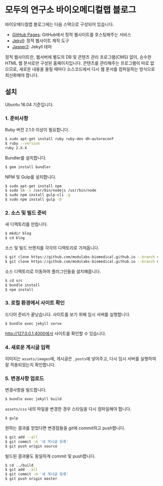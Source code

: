 # 모두의 연구소 바이오메디컬랩 블로그

바이오메디컬랩 블로그에는 다음 스택으로 구성되어 있습니다.

- [GitHub Pages](https://pages.github.com/): GitHub에서 정적 웹사이트를
    호스팅해주는 서비스
- [Jekyll](https://jekyllrb.com/): 정적 웹사이트 제작 도구
- [Jasper2](https://github.com/jekyller/jasper2): Jekyll 테마

정적 웹사이트란, 웹서버에 별도의 DB 및 콘텐츠 관리 프로그램(CMS) 없이,
순수한 HTML 웹 문서로만 구성된 홈페이지입니다. 콘텐츠를 관리해주는 프로그램이
따로 없으므로, 새로운 내용을 올릴 때마다 소스코드에서 다시 웹 문서를 컴파일하는
방식으로 최신화해야 합니다.

## 설치

Ubuntu 16.04 기준입니다.

### 1. 준비사항

Ruby 버전 2.1.0 이상이 필요합니다.

~~~bash
$ sudo apt-get install ruby ruby-dev dh-autoreconf
$ ruby --version
ruby 2.X.X
~~~

Bundler를 설치합니다.

~~~bash
$ gem install bundler
~~~

NPM 및 Gulp를 설치합니다.

~~~bash
$ sudo apt-get install npm
$ sudo ln -s /usr/bin/nodejs /usr/bin/node
$ sudo npm install gulp-cli -g
$ sudo npm install gulp -D
~~~

### 2. 소스 및 빌드 준비

새 디렉토리를 만듭니다.

~~~bash
$ mkdir blog
$ cd blog
~~~

소스 및 빌드 브랜치를 각각의 디렉토리로 가져옵니다.

~~~bash
$ git clone https://github.com/modulabs-biomedical.github.io --branch source src
$ git clone https://github.com/modulabs-biomedical.github.io --branch master build
~~~

소스 디렉토리로 이동하여 플러그인들을 설치해줍니다.

~~~bash
$ cd src
$ bundle install
$ npm install
~~~

### 3. 로컬 환경에서 사이트 확인

드디어 준비가 끝났습니다. 사이트를 보기 위해 임시 서버를 실행합니다.

~~~bash
$ bundle exec jekyll serve
~~~

http://127.0.0.1:4000에서 사이트를 확인할 수 있습니다.

### 4. 새로운 게시글 입력

이미지는 `assets/images`에, 게시글은 `_posts`에 넣어주고, 다시 임시 서버를
실행하여 잘 적용되었는지 확인합니다.

### 5. 변경사항 업로드

변경사항을 빌드합니다.

~~~bash
$ bundle exec jekyll build
~~~

`assets/css` 내의 파일을 변경한 경우 스타일을 다시 컴파일해야 합니다.

~~~bash
$ gulp
~~~

원하는 결과를 얻었다면 변경점들을 git에 commit하고 push합니다.

~~~bash
$ git add --all
$ git commit -m '새 게시글 등록'
$ git push origin source
~~~

빌드된 결과물도 동일하게 commit 및 push합니다.

~~~bash
$ cd ../build
$ git add --all
$ git commit -m '새 게시글 등록'
$ git push origin master
~~~
